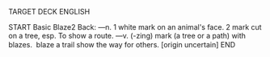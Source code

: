 TARGET DECK
ENGLISH

START
Basic
Blaze2
Back: —n. 1 white mark on an animal's face. 2 mark cut on a tree, esp. To show a route. —v. (-zing) mark (a tree or a path) with blazes.  blaze a trail show the way for others. [origin uncertain]
END
